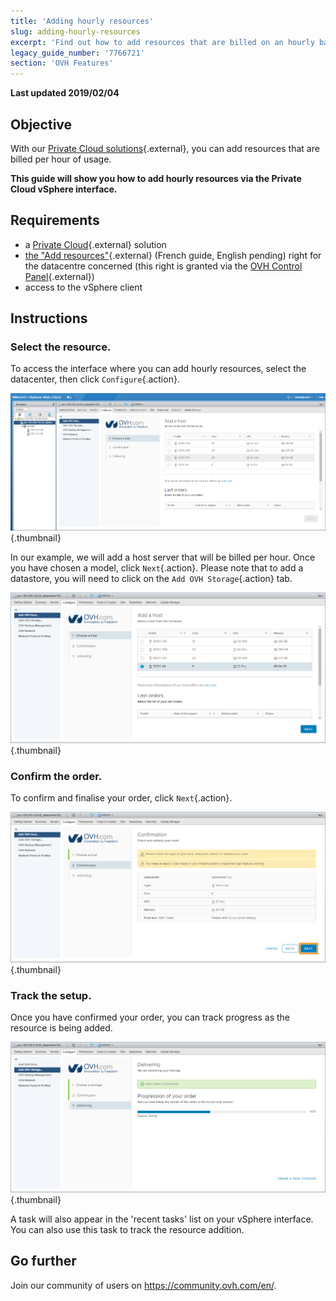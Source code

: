 ```yaml
---
title: 'Adding hourly resources'
slug: adding-hourly-resources
excerpt: 'Find out how to add resources that are billed on an hourly basis'
legacy_guide_number: '7766721'
section: 'OVH Features'
---
```


**Last updated 2019/02/04**

## Objective

With our [Private Cloud solutions](https://www.ovh.com/ca/en/private-cloud/){.external}, you can add resources that are billed per hour of usage.

**This guide will show you how to add hourly resources via the Private Cloud vSphere interface.**

## Requirements

- a [Private Cloud](https://www.ovh.com/ca/en/private-cloud/){.external} solution
- [the "Add resources"](https://docs.ovh.com/fr/private-cloud/changer-les-droits-d-un-utilisateur/){.external} (French guide, English pending) right for the datacentre concerned (this right is granted via the [OVH Control Panel](https://ca.ovh.com/auth/?action=gotomanager){.external})
- access to the vSphere client


## Instructions

### Select the resource.

To access the interface where you can add hourly resources, select the datacenter, then click `Configure`{.action}.

![Add a host](images/addhost_01.png){.thumbnail}

In our example, we will add a host server that will be billed per hour. Once you have chosen a model, click `Next`{.action}. Please note that to add a datastore, you will need to click on the `Add OVH Storage`{.action} tab.

![Add a host](images/addhost_03.png){.thumbnail}


### Confirm the order.

To confirm and finalise your order, click `Next`{.action}.

![](images/addhost_04.png){.thumbnail}

### Track the setup.

Once you have confirmed your order, you can track progress as the resource is being added.

![](images/addhost_06.png){.thumbnail}

A task will also appear in the 'recent tasks' list on your vSphere interface. You can also use this task to track the resource addition.


## Go further

Join our community of users on <https://community.ovh.com/en/>.